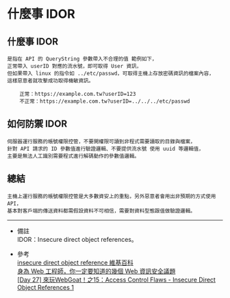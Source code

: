 # 什麼事 IDOR

## 什麼事 IDOR
    是指在 API 的 QueryString 參數帶入不合理的值 範例如下，
    正常帶入 userID 對應的流水號，即可取得 User 資訊，
    但如果帶入 linux 的指令如 ../etc/passwd，可取得主機上存放密碼資訊的檔案內容，
    這樣惡意者就攻擊成功取得機敏資訊。

```
    正常：https://example.com.tw?userID=123
    不正常：https://example.com.tw?userID=../../../etc/passwd
```

## 如何防禦 IDOR
    伺服器運行服務的帳號權限控管，不要開權限可讀到非程式需要讀取的目錄與檔案，
    針對 API 請求的 ID 參數值進行驗證邏輯、不要提供流水號 使用 uuid 等邏輯值，
    主要是無法人工識別需要程式進行解碼動作的參數值邏輯。

## 總結
    主機上運行服務的帳號權限控管是大多數資安上的重點，另外惡意者會用出非預期的方式使用 API，
    基本對客戶端的傳送資料都需假設資料不可相信，需要對資料型態跟值做驗證邏輯。

---
- 備註
    <br/>
    IDOR：Insecure direct object references。

- 參考
    <br/>
    [insecure direct object reference 維基百科](https://en.wikipedia.org/wiki/Insecure_direct_object_reference)
    <br/>
    [身為 Web 工程師，你一定要知道的幾個 Web 資訊安全議題](https://medium.com/starbugs/%E8%BA%AB%E7%82%BA-web-%E5%B7%A5%E7%A8%8B%E5%B8%AB-%E4%BD%A0%E4%B8%80%E5%AE%9A%E8%A6%81%E7%9F%A5%E9%81%93%E7%9A%84%E5%B9%BE%E5%80%8B-web-%E8%B3%87%E8%A8%8A%E5%AE%89%E5%85%A8%E8%AD%B0%E9%A1%8C-29b8a4af6e13)
    <br/>
    [[Day 27] 來玩WebGoat！之15：Access Control Flaws - Insecure Direct Object References 1](https://ithelp.ithome.com.tw/articles/10209447)
    